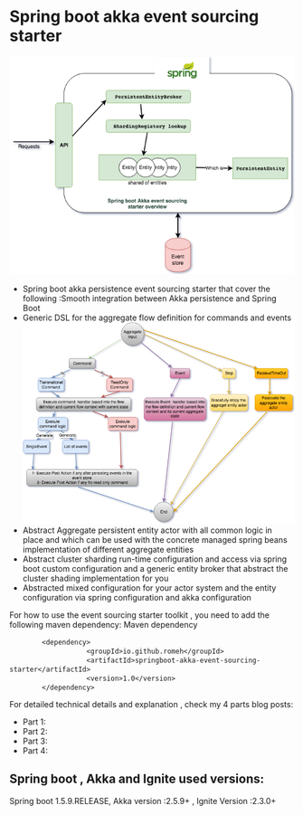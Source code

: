 
# Spring boot akka event sourcing starter 
![alt text](images/FlowContext.png)

- Spring boot akka persistence event sourcing starter that cover the following :Smooth integration between Akka persistence and Spring Boot
- Generic DSL for the aggregate flow definition for commands and events
![alt text](images/AggregateFlow.png)
- Abstract Aggregate persistent entity actor with all common logic in place and which can be used with the concrete managed spring beans implementation of different aggregate entities
- Abstract cluster sharding run-time configuration and access via spring boot custom configuration and a generic entity broker that abstract the cluster shading implementation for you
- Abstracted mixed configuration for your actor system and the entity configuration via spring configuration and akka configuration


For how to use the event sourcing starter toolkit , you need to add the following maven dependency:
Maven dependency 
````
        <dependency>
                   <groupId>io.github.romeh</groupId>
                   <artifactId>springboot-akka-event-sourcing-starter</artifactId>
                   <version>1.0</version>
        </dependency>
````


For detailed technical details and explanation , check my 4 parts blog posts: 
- Part 1:
- Part 2:
- Part 3: 
- Part 4: 


Spring boot , Akka and Ignite used versions:
--------------

Spring boot 1.5.9.RELEASE, Akka version :2.5.9+ , Ignite Version :2.3.0+